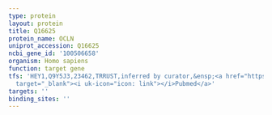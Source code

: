 ```yaml
---
type: protein
layout: protein
title: Q16625
protein_name: OCLN
uniprot_accession: Q16625
ncbi_gene_id: '100506658'
organism: Homo sapiens
function: target gene
tfs: 'HEY1,Q9Y5J3,23462,TRRUST,inferred by curator,&ensp;<a href="https://www.ncbi.nlm.nih.gov/pubmed/?term=17028039%5Buid%5D"
  target="_blank"><i uk-icon="icon: link"></i>Pubmed</a>'
targets: ''
binding_sites: ''
---
```

